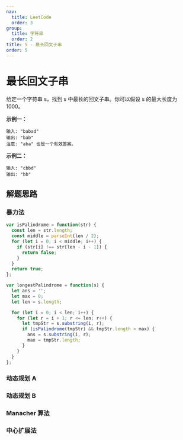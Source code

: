 ```yaml
---
nav:
  title: LeetCode
  order: 3
group:
  title: 字符串
  order: 2
title: 5 - 最长回文子串
order: 5
---
```


# 最长回文子串

给定一个字符串 s，找到 s 中最长的回文子串。你可以假设 s 的最大长度为 1000。

**示例一：**

```
输入: "babad"
输出: "bab"
注意: "aba" 也是一个有效答案。
```

**示例二：**

```
输入: "cbbd"
输出: "bb"
```

## 解题思路

### 暴力法

```js
var isPalindrome = function(str) {
  const len = str.length;
  const middle = parseInt(len / 2);
  for (let i = 0; i < middle; i++) {
    if (str[i] !== str[len - i - 1]) {
      return false;
    }
  }
  return true;
};

var longestPalindrome = function(s) {
  let ans = '';
  let max = 0;
  let len = s.length;

  for (let i = 0; i < len; i++) {
    for (let r = i + 1; r <= len; r++) {
      let tmpStr = s.substring(i, r);
      if (isPalindrome(tmpStr) && tmpStr.length > max) {
        ans = s.substring(i, r);
        max = tmpStr.length;
      }
    }
  }
};
```

### 动态规划 A

### 动态规划 B

### Manacher 算法

### 中心扩展法
